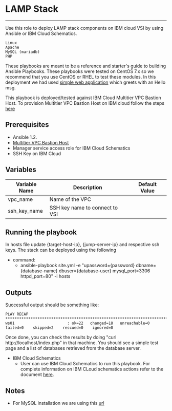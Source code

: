 # LAMP Stack
-------------------------------------------
Use this role to deploy LAMP stack components on IBM cloud VSI by using Ansible or IBM Cloud Schematics. 

    Linux
    Apache
    MySQL (mariadb)
    PHP

These playbooks are meant to be a reference and starter's guide to building
Ansible Playbooks. These playbooks were tested on CentOS 7.x so we recommend
that you use CentOS or RHEL to test these modules. In this deployment we had 
used [simple web application]() which greets with an Hello msg.

This playbook is deployed/tested against IBM Cloud Multitier VPC Bastion Host. 
To provision Multitier VPC Bastion Host on IBM cloud follow the steps [here](https://github.com/akhiljain23/multitier-lamp-bastion-vpc)

## Prerequisites

 - Ansible 1.2.
 - [Multitier VPC Bastion Host](https://github.com/Cloud-Schematics/multitier-vpc-bastion-host)
 - Manager service access role for IBM Cloud Schematics
 - SSH Key on IBM Cloud

## Variables

| Variable Name | Description |	Default Value |
| ----- | ----- | ----- |
| vpc_name | Name of the VPC | |
| ssh_key_name| SSH key name to connect to VSI | |


## Running the playbook
 In hosts file update {target-host-ip}, {jump-server-ip} and respective ssh keys.
 The stack can be deployed using the following
- command:
    - ansible-playbook site.yml -e "upassword={password}  dbname={database-name}  dbuser={database-user}  mysql_port=3306  httpd_port=80" -i hosts


## Outputs

Successful output should be something like:
```
PLAY RECAP *******************************************************************************************
ws01                       : ok=22   changed=18   unreachable=0    failed=0    skipped=2    rescued=0    ignored=0
```
Once done, you can check the results by doing "curl http://localhost/index.php" in that machine.
You should see a simple test page and a list of databases retrieved from the
database server.

- IBM Cloud Schematics
    - User can use IBM Cloud Schematics to run this playbook. For complete information on IBM CLoud schematics actions refer to the document [here]().

## Notes

- For MySQL installation we are using this [url](https://dev.mysql.com/get/mysql80-community-release-el7-3.noarch.rpm)
